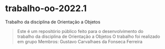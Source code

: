 # trabalho-oo-2022.1
Trabalho da disciplina de Orientação a Objetos

> Este é um repositório público feito para o desenvolvimento do trabalho da disciplina de Orientação a Objetos
> O trabalho foi realizado em grupo
> Membros:
> Gustavo Carvalhaes da Fonseca Ferreira
> 
